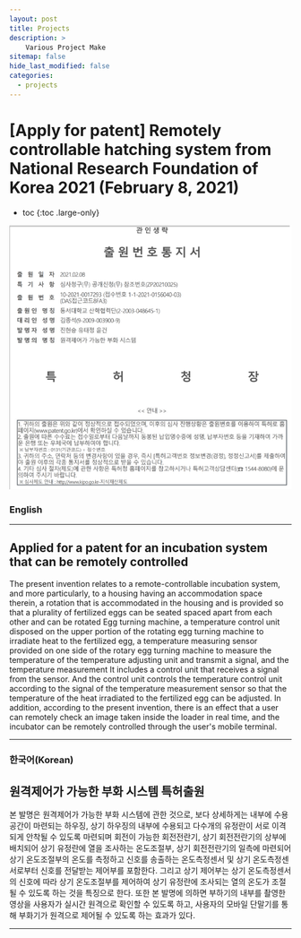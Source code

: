 ```yaml
---
layout: post
title: Projects
description: >
    Various Project Make
sitemap: false
hide_last_modified: false
categories:
  - projects
---
```


# [Apply for patent] Remotely controllable hatching system from National Research Foundation of Korea 2021 (February 8, 2021)

* toc
{:toc .large-only}

![screenshot](/assets/img/blog/patent.png)
### English
---
## Applied for a patent for an incubation system that can be remotely controlled

  The present invention relates to a remote-controllable incubation system, and more particularly, to a housing having an accommodation space therein, a rotation that is accommodated in the housing and is provided so that a plurality of fertilized eggs can be seated spaced apart from each other and can be rotated Egg turning machine, a temperature control unit disposed on the upper portion of the rotating egg turning machine to irradiate heat to the fertilized egg, a temperature measuring sensor provided on one side of the rotary egg turning machine to measure the temperature of the temperature adjusting unit and transmit a signal, and the temperature measurement It includes a control unit that receives a signal from the sensor. And the control unit controls the temperature control unit according to the signal of the temperature measurement sensor so that the temperature of the heat irradiated to the fertilized egg can be adjusted. In addition, according to the present invention, there is an effect that a user can remotely check an image taken inside the loader in real time, and the incubator can be remotely controlled through the user's mobile terminal.

---

### 한국어(Korean)
## 원격제어가 가능한 부화 시스템 특허출원
  
  본 발명은 원격제어가 가능한 부화 시스템에 관한 것으로, 보다 상세하게는 내부에 수용공간이 마련되는 하우징, 상기 하우징의 내부에 수용되고 다수개의 유정란이 서로 이격되게 안착될 수 있도록 마련되며 회전이 가능한 회전전란기, 상기 회전전란기의 상부에 배치되어 상기 유정란에 열을 조사하는 온도조절부, 상기 회전전란기의 일측에 마련되어 상기 온도조절부의 온도를 측정하고 신호를 송출하는 온도측정센서 및 상기 온도측정센서로부터 신호를 전달받는 제어부를 포함한다. 그리고 상기 제어부는 상기 온도측정센서의 신호에 따라 상기 온도조절부를 제어하여 상기 유정란에 조사되는 열의 온도가 조절될 수 있도록 하는 것을 특징으로 한다. 또한 본 발명에 의하면 부하기의 내부를 촬영한 영상을 사용자가 실시간 원격으로 확인할 수 있도록 하고, 사용자의 모바일 단말기를 통해 부화기가 원격으로 제어될 수 있도록 하는 효과가 있다.
  
---